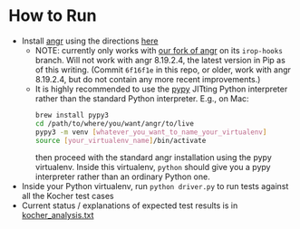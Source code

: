 # How to Run

- Install [angr](https://github.com/angr/angr) using the directions [here](https://docs.angr.io/introductory-errata/install)
    - NOTE: currently only works with [our fork of angr](https://github.com/cdisselkoen/angr) on its `irop-hooks` branch.
        Will not work with angr 8.19.2.4, the latest version in Pip as of this writing.
        (Commit `6f16f1e` in this repo, or older, work with angr 8.19.2.4, but do not contain any
        more recent improvements.)
    - It is highly recommended to use the [pypy](https://pypy.org) JITting Python interpreter
        rather than the standard Python interpreter. E.g., on Mac:
        ```bash
        brew install pypy3
        cd /path/to/where/you/want/angr/to/live
        pypy3 -m venv [whatever_you_want_to_name_your_virtualenv]
        source [your_virtualenv_name]/bin/activate
        ```
        then proceed with the standard angr installation using the pypy virtualenv. Inside this virtualenv, `python` should give you a pypy interpreter rather than an ordinary Python one.
- Inside your Python virtualenv, run `python driver.py` to run tests against all the Kocher
test cases
- Current status / explanations of expected test results is in [kocher_analysis.txt](kocher_analysis.txt)

